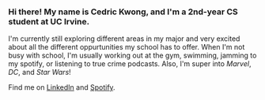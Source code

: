 ### Hi there! My name is Cedric Kwong, and I'm a 2nd-year CS student at UC Irvine.

I'm currently still exploring different areas in my major and very excited about all the different oppurtunities
my school has to offer. When I'm not busy with school, I'm usually working out at the gym, swimming, jamming to my 
spotify, or listening to true crime podcasts. Also, I'm super into _Marvel_, _DC_, and _Star Wars_!

Find me on [LinkedIn](https://www.linkedin.com/in/cedric-kwong-2b5145233/) and [Spotify](https://open.spotify.com/user/k606phub54xl9aa1thuuw6rkd?si=31bcb17a4b9945e2).

<!--
**ced-kwong29/ced-kwong29** is a ✨ _special_ ✨ repository because its `README.md` (this file) appears on your GitHub profile.

Here are some ideas to get you started:

- 🔭 I’m currently working on ...
- 🌱 I’m currently learning ...
- 👯 I’m looking to collaborate on ...
- 🤔 I’m looking for help with ...
- 💬 Ask me about ...
- 📫 How to reach me: ...
- 😄 Pronouns: ...
- ⚡ Fun fact: ...
-->
